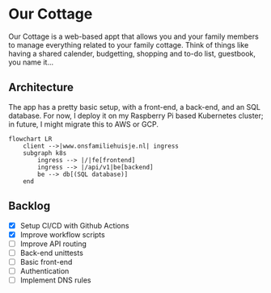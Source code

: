 # Our Cottage 

Our Cottage is a web-based appt that allows you and your family members to manage everything related to your family cottage. Think of things like having a shared calender, budgetting, shopping and to-do list, guestbook, you name it...

## Architecture

The app has a pretty basic setup, with a front-end, a back-end, and an SQL database. For now, I deploy it on my Raspberry Pi based Kubernetes cluster; in future, I might migrate this to AWS or GCP. 

```mermaid 
flowchart LR
    client -->|www.onsfamiliehuisje.nl| ingress 
    subgraph k8s
        ingress --> |/|fe[frontend]
        ingress --> |/api/v1|be[backend]
        be --> db[(SQL database)]
    end
``` 

## Backlog

- [x] Setup CI/CD with Github Actions 
- [x] Improve workflow scripts
- [ ] Improve API routing
- [ ] Back-end unittests
- [ ] Basic front-end 
- [ ] Authentication
- [ ] Implement DNS rules

